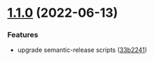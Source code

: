 # [1.1.0](https://github.com/cktf/terraform-openstack-rke/compare/1.0.0...1.1.0) (2022-06-13)


### Features

* upgrade semantic-release scripts ([33b2241](https://github.com/cktf/terraform-openstack-rke/commit/33b2241a82498353d46c2894ac6c868608a01cd4))
